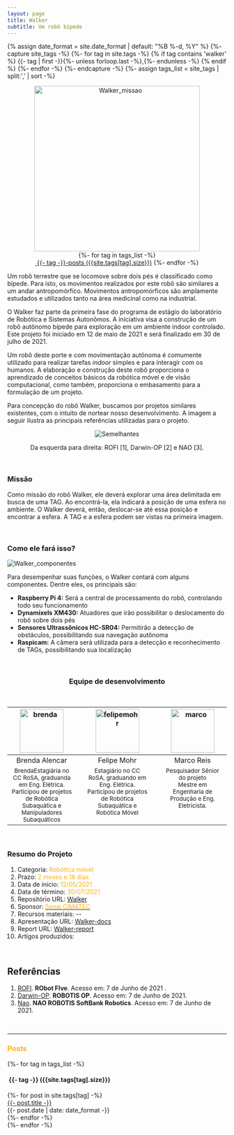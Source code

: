 ```yaml
---
layout: page
title: Walker
subtitle: Um robô bípede
---
```

{% assign date_format = site.date_format | default: "%B %-d, %Y" %}
{%- capture site_tags -%}
    {%- for tag in site.tags -%}
      {% if tag contains 'walker' %}
        {{- tag | first -}}{%- unless forloop.last -%},{%- endunless -%}
      {% endif %} 
    {%- endfor -%}
{%- endcapture -%}
{%- assign tags_list = site_tags | split:',' | sort -%}

<center><img src="{{ 'assets/img/walker/walker_missao.png' | relative_url }}" alt="Walker_missao" width="380"/></center>

<div class="before-content">
  <center>
    {%- for tag in tags_list -%}
      <br>
      <a href="#{{- tag -}}" class="btn btn-primary tag-btn"><i class="fas fa-tag" aria-hidden="true"></i>&nbsp;{{- tag -}}-posts&nbsp;({{site.tags[tag].size}})</a>
    {%- endfor -%}
  </center>    
  <!--hr class="mark"-->
</div>

<!-- ## Introdução -->

Um robô terrestre que se locomove sobre dois pés é classificado como bípede. Para isto, os movimentos realizados por este robô são similares a um andar antropomórfico. Movimentos antropomórficos são amplamente estudados e utilizados tanto na área medicinal como na industrial. 

<!--objetivo, data-->
O Walker faz parte da primeira fase do programa de estágio do laboratório de Robótica e Sistemas Autonômos. A iniciativa visa a construção de um robô autônomo bípede para exploração em um ambiente indoor controlado. Este projeto foi iniciado em 12 de maio de 2021 e será finalizado em 30 de julho de 2021. 

<!--justificativa-->
Um robô deste porte e com movimentação autônoma é comumente utilizado para realizar tarefas *indoor* simples e para interagir com os humanos. A elaboração e construção deste robô proporciona o aprendizado de conceitos básicos da robótica móvel e de visão computacional, como também, proporciona o embasamento para a formulação de um projeto. 

Para concepção do robô Walker, buscamos por projetos similares existentes, com o intuito de nortear nosso desenvolvimento.
A imagem a seguir ilustra as principais referências utilizadas para o projeto. 

<center>

<img src="{{ 'assets/img/walker/walker_semelhantes.png' | relative_url }}" alt="Semelhantes" /><br>

Da esquerda para direita: ROFI [1], Darwin-OP [2] e NAO [3].
</center>

<br>

### Missão

Como missão do robô Walker, ele deverá explorar uma área delimitada em busca de uma TAG.
Ao encontrá-la, ela indicará a posição de uma esfera no ambiente.
O Walker deverá, então, deslocar-se até essa posição e encontrar a esfera.
A TAG e a esfera podem ser vistas na primeira imagem. 

<br>

### Como ele fará isso?
<img src="{{ 'assets/img/walker/walker_componentes.png' | relative_url }}" alt="Walker_componentes" />
<!--<img src="/assets/img/walker/walker_componentes.png" width="250">-->

Para desempenhar suas funções, o Walker contará com alguns componentes. 
Dentre eles, os principais são:
- **Raspberry Pi 4:** Será a central de processamento do robô, controlando todo seu funcionamento
- **Dynamixels XM430:** Atuadores que irão possibilitar o deslocamento do robô sobre dois pés
- **Sensores Ultrassônicos HC-SR04:** Permitirão a detecção de obstáculos, possibilitando sua navegação autônoma
- **Raspicam:** A câmera será utilizada para a detecção e reconhecimento de TAGs, possibilitando sua localização

<br>
<!--equipe-->


<center><h3 class="post-title">Equipe de desenvolvimento</h3><br/></center>
<div class="row">
  <div class=" col-xl-auto offset-xl-0 col-lg-4 offset-lg-0">
    <table class="table-borderless highlight">
      <thead>
        <tr>
          <th><center><img src="{{ 'assets/img/people/brendaalencar-1.png' | relative_url }}" width="100" alt="brenda" class="img-fluid rounded-circle" /></center></th>
          <th></th>
          <th><center><img src="{{ 'assets/img/people/felipemohr-1.jpg' | relative_url }}" width="100" alt="felipemohr" class="img-fluid rounded-circle"/></center></th>
          <th></th>
          <th><center><img src="{{ 'assets/img/people/marcoreis8b&w-1.png' | relative_url }}" width="100" alt="marco" class="img-fluid rounded-circle"/></center></th>
        </tr>
      </thead>
      <tbody>
        <tr class="font-weight-bolder" style="text-align: center margin-top: 0">
          <td width="33.33%"><center>Brenda Alencar</center></td>
          <td></td>
          <td width="33.33%"><center>Felipe Mohr</center></td>
          <td></td>
          <td width="33.33%"><center>Marco Reis</center></td>
        </tr>
        <tr style="text-align:center" >
          <td width="33.33%" style="vertical-align: top"><small>BrendaEstagiária no CC RoSA, graduanda em Eng. Elétrica. Participou de projetos de Robótica Subaquática e Manipuladores Subaquáticos</small></td>
          <td></td>
          <td width="33.33%" style="vertical-align: top"><small>Estagiário no CC RoSA, graduando em Eng. Elétrica. Participou de projetos de Robótica Subaquática e Robótica Móvel</small></td>
          <td></td>
          <td width="33.33%" style="vertical-align: top"><small>Pesquisador Sênior do projeto <br>Mestre em Engenharia de Produção e Eng. Eletricista.</small></td>
        </tr>
      </tbody>
    </table>
  </div>
</div>

<br>

### Resumo do Projeto
1. Categoria: <font color="#fbb117">Robótica móvel</font>
2. Prazo: <font color="#fbb117">2 meses e 18 dias</font>
3. Data de início: <font color="#fbb117">12/05/2021</font>
4. Data de término: <font color="#fbb117">30/07/2021</font>
5. Repositório URL: [Walker](https://github.com/Brazilian-Institute-of-Robotics/bir_walker)
6. Sponsor: <a href="http://www.senaicimatec.com.br/en/"><font color="#fbb117">Senai CIMATEC</font></a>
7. Recursos materiais: --
8. Apresentação URL: [Walker-docs](https://github.com/Brazilian-Institute-of-Robotics/bir_walker-docs/tree/main)
9. Report URL: [Walker-report](https://github.com/Brazilian-Institute-of-Robotics/bir_walker-docs/tree/report-design)
10. Artigos produzidos:

<br>

## Referências
1. [ROFI](http://www.projectbiped.com/prototypes/rofi). **RObot FIve**. Acesso em: 7 de Junho de 2021 .
1. [Darwin-OP](https://emanual.robotis.com/docs/en/platform/op/getting_started). **ROBOTIS OP**. Acesso em: 7 de Junho de 2021.
1. [Nao](https://www.softbankrobotics.com/emea/en/nao). **NAO ROBOTIS SoftBank Robotics**. Acesso em: 7 de Junho de 2021.


<br>
<hr class="mark">
<div id="full-tags-list">
<h3 class="post-title"><font color="#fbb117">Posts</font></h3>
  {%- for tag in tags_list -%}
      <h4 id="{{- tag -}}" class="linked-section">
          <i class="fas fa-tag" aria-hidden="true"></i>
          &nbsp;{{- tag -}}&nbsp;({{site.tags[tag].size}})
      </h4>
      <div class="post-list">
          {%- for post in site.tags[tag] -%}
              <div class="tag-entry">
                  <a href="{{ post.url | relative_url }}">{{- post.title -}}</a>
                  <div class="entry-date">
                      <time datetime="{{- post.date | date_to_xmlschema -}}">{{- post.date | date: date_format -}}</time>
                  </div>
              </div>
          {%- endfor -%}
      </div>
  {%- endfor -%}
</div>